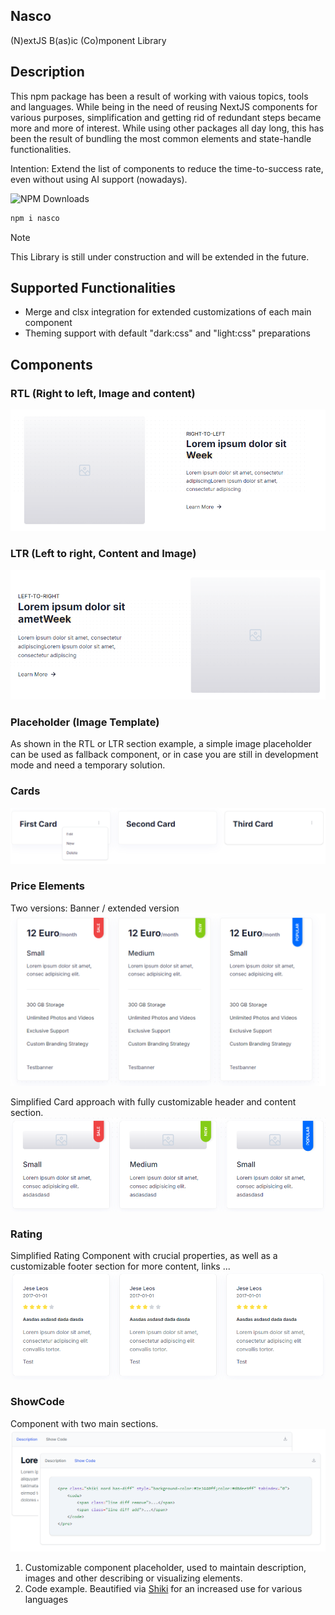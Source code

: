 
## Nasco

(N)extJS B(as)ic (Co)mponent Library

## Description
This npm package has been a result of working with vaious topics, tools and languages. While being in the need of reusing NextJS components
for various purposes, simplification and getting rid of redundant steps became more and more of interest. While using other packages all day long,
this has been the result of bundling the most common elements and state-handle functionalities.

Intention: Extend the list of components to reduce the time-to-success rate, even without using AI support (nowadays).


![NPM Downloads](https://img.shields.io/npm/dw/:nasco)

```bash
npm i nasco
```

> [!NOTE]
> This Library is still under construction and will be extended in the future.

## Supported Functionalities
- Merge and clsx integration for extended customizations of each main component
- Theming support with default "dark:css" and "light:css" preparations

## Components

### RTL (Right to left, Image and content)
![Example image](https://github.com/clemensgoering/nasco/raw/master/docs/rtl_20240929.png)

### LTR (Left to right, Content and Image)
![Example image](https://github.com/clemensgoering/nasco/raw/master/docs/ltr_20240929.png)

### Placeholder (Image Template)
As shown in the RTL or LTR section example, a simple image placeholder can be used as fallback component,
or in case you are still in development mode and need a temporary solution.

### Cards
![Example image](https://github.com/clemensgoering/nasco/raw/master/docs/cards_20240929.png)

### Price Elements
Two versions: 
Banner / extended version
![Example image](https://github.com/clemensgoering/nasco/raw/master/docs/price_1_20240929.png)

Simplified Card approach with fully customizable header and content section.
![Example image](https://github.com/clemensgoering/nasco/raw/master/docs/price_2_20240929.png)

### Rating
Simplified Rating Component with crucial properties, as well as a customizable footer section for more content, links ...
![Example image](https://github.com/clemensgoering/nasco/raw/master/docs/ratings_20240929.png)

### ShowCode
Component with two main sections.
![Example image](https://github.com/clemensgoering/nasco/raw/master/docs/showcode_20240929.png)
1. Customizable component placeholder, used to maintain description, images and other describing or visualizing elements.
2. Code example. Beautified via <a href="https://shiki.style/" target="_blank">Shiki</a> for an increased use for various languages

